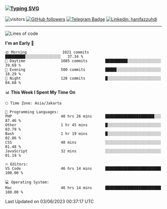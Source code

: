 ### [![Typing SVG](https://readme-typing-svg.herokuapp.com?font=lato&size=22&lines=Hi+There+👋)](https://git.io/typing-svg) 

![visitors](https://visitor-badge.glitch.me/badge?page_id=hanifazzuhdi.hanifazzuhdi)
[![GitHub followers](https://img.shields.io/github/followers/hanifazzuhdi?label=Follow&style=social)](https://github.com/hanifazzuhdi/?tab=follow) 
[![Telegram Badge](https://img.shields.io/badge/-hanif0198-blue?style=social&logo=telegram&link=https://www.t.me/hanif0198/)](https://www.t.me/hanif0198/) 
[![Linkedin: hanifazzuhdi](https://img.shields.io/badge/-hanifazzuhdi-blue?style=flat-square&logo=Linkedin&logoColor=white&link=https://www.linkedin.com/in/hanif-az-zuhdi-69688019b/)](https://www.linkedin.com/in/hanif-az-zuhdi-69688019b/) 

<hr/>

<!--START_SECTION:waka-->
![Lines of code](https://img.shields.io/badge/From%20Hello%20World%20I%27ve%20Written-19.7%20million%20lines%20of%20code-blue)

**I'm an Early 🐤** 

```text
🌞 Morning                1021 commits        █████████░░░░░░░░░░░░░░░░   37.34 % 
🌆 Daytime                1085 commits        ██████████░░░░░░░░░░░░░░░   39.69 % 
🌃 Evening                500 commits         █████░░░░░░░░░░░░░░░░░░░░   18.29 % 
🌙 Night                  128 commits         █░░░░░░░░░░░░░░░░░░░░░░░░   04.68 % 
```


📊 **This Week I Spent My Time On** 

```text
🕑︎ Time Zone: Asia/Jakarta

💬 Programming Languages: 
PHP                      40 hrs 26 mins      ██████████████████████░░░   87.46 % 
Other                    1 hr 45 mins        █░░░░░░░░░░░░░░░░░░░░░░░░   03.79 % 
Bash                     1 hr 19 mins        █░░░░░░░░░░░░░░░░░░░░░░░░   02.86 % 
CSS                      40 mins             ░░░░░░░░░░░░░░░░░░░░░░░░░   01.48 % 
JavaScript               32 mins             ░░░░░░░░░░░░░░░░░░░░░░░░░   01.19 % 

🔥 Editors: 
VS Code                  46 hrs 14 mins      █████████████████████████   100.00 % 

💻 Operating System: 
Mac                      46 hrs 14 mins      █████████████████████████   100.00 % 
```


 Last Updated on 03/06/2023 00:37:17 UTC
<!--END_SECTION:waka-->
